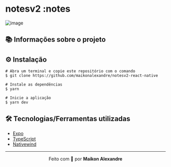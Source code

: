 # notesv2 :notes
![image](https://user-images.githubusercontent.com/86725282/215838044-57e09d65-4a10-4edd-b442-d65a52b2026e.png)

## 📚 Informações sobre o projeto


## ⚙️ Instalação
```
# Abra um terminal e copie este repositório com o comando
$ git clone https://github.com/maikonalexandre/notesv2-react-native
```
```
# Instale as dependências
$ yarn

# Inicie a aplicação
$ yarn dev
```

## 🛠️ Tecnologias/Ferramentas utilizadas

* [Expo](https://docs.expo.dev/)
* [TypeScript](https://www.typescriptlang.org/)
* [Nativewind](https://www.nativewind.dev/)

<hr>
<p align="center">Feito com 💙 por <strong>Maikon Alexandre</strong></p>
